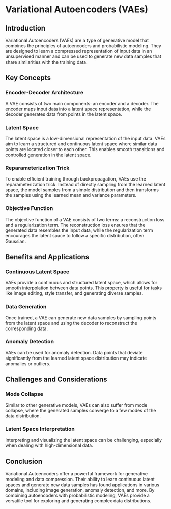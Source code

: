 # Variational Autoencoders (VAEs)

## Introduction

Variational Autoencoders (VAEs) are a type of generative model that combines the principles of autoencoders and probabilistic modeling. They are designed to learn a compressed representation of input data in an unsupervised manner and can be used to generate new data samples that share similarities with the training data.

## Key Concepts

### Encoder-Decoder Architecture

A VAE consists of two main components: an encoder and a decoder. The encoder maps input data into a latent space representation, while the decoder generates data from points in the latent space.

### Latent Space

The latent space is a low-dimensional representation of the input data. VAEs aim to learn a structured and continuous latent space where similar data points are located closer to each other. This enables smooth transitions and controlled generation in the latent space.

### Reparameterization Trick

To enable efficient training through backpropagation, VAEs use the reparameterization trick. Instead of directly sampling from the learned latent space, the model samples from a simple distribution and then transforms the samples using the learned mean and variance parameters.

### Objective Function

The objective function of a VAE consists of two terms: a reconstruction loss and a regularization term. The reconstruction loss ensures that the generated data resembles the input data, while the regularization term encourages the latent space to follow a specific distribution, often Gaussian.

## Benefits and Applications

### Continuous Latent Space

VAEs provide a continuous and structured latent space, which allows for smooth interpolation between data points. This property is useful for tasks like image editing, style transfer, and generating diverse samples.

### Data Generation

Once trained, a VAE can generate new data samples by sampling points from the latent space and using the decoder to reconstruct the corresponding data.

### Anomaly Detection

VAEs can be used for anomaly detection. Data points that deviate significantly from the learned latent space distribution may indicate anomalies or outliers.

## Challenges and Considerations

### Mode Collapse

Similar to other generative models, VAEs can also suffer from mode collapse, where the generated samples converge to a few modes of the data distribution.

### Latent Space Interpretation

Interpreting and visualizing the latent space can be challenging, especially when dealing with high-dimensional data.

## Conclusion

Variational Autoencoders offer a powerful framework for generative modeling and data compression. Their ability to learn continuous latent spaces and generate new data samples has found applications in various domains, including image generation, anomaly detection, and more. By combining autoencoders with probabilistic modeling, VAEs provide a versatile tool for exploring and generating complex data distributions.
